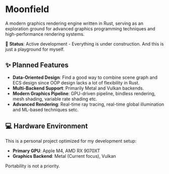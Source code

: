 # Moonfield
A modern graphics rendering engine written in Rust, serving as an exploration ground for advanced graphics programming techniques and high-performance rendering systems. 

🚧 **Status**: Active development - Everything is under construction. And this is just a playground for myself.

## ✨ Planned Features

- **Data-Oriented Design**: Find a good way to combine scene graph and ECS design since OOP design lacks a lot of flexibility in Rust.
- **Multi-Backend Support**: Primarily Metal and Vulkan backends.
- **Modern Graphics Pipeline**: GPU-driven pipeline, bindless rendering, mesh shading, variable rate shading etc.
- **Advanced Rendering**: Real-time ray tracing, real-time global illumination and ML-based techniques setc.

## 💻 Hardware Environment

This is a personal project optimized for my development setup:
- **Primary GPU**: Apple M4, AMD RX 9070XT
- **Graphics Backend**: Metal (Current focus), Vulkan

Portability is not a priority.
